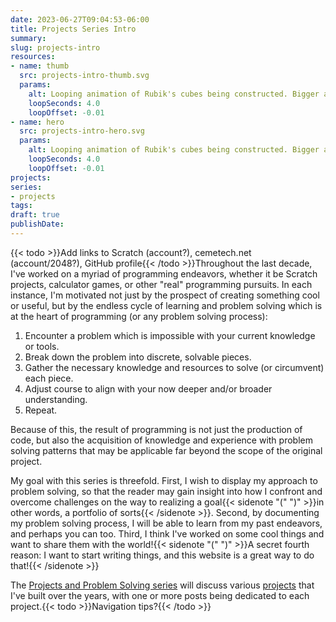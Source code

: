```yaml
---
date: 2023-06-27T09:04:53-06:00
title: Projects Series Intro
summary:
slug: projects-intro
resources:
- name: thumb
  src: projects-intro-thumb.svg
  params:
    alt: Looping animation of Rubik's cubes being constructed. Bigger and bigger cubes are built in a recursive fashion.
    loopSeconds: 4.0
    loopOffset: -0.01
- name: hero
  src: projects-intro-hero.svg
  params:
    alt: Looping animation of Rubik's cubes being constructed. Bigger and bigger cubes are built in a recursive fashion.
    loopSeconds: 4.0
    loopOffset: -0.01
projects:
series:
- projects
tags:
draft: true
publishDate:
---
```


{{< todo >}}Add links to Scratch (account?), cemetech.net (account/2048?), GitHub profile{{< /todo >}}Throughout the last decade, I've worked on a myriad of programming endeavors, whether it be Scratch projects, calculator games, or other "real" programming pursuits. In each instance, I'm motivated not just by the prospect of creating something cool or useful, but by the endless cycle of learning and problem solving which is at the heart of programming (or any problem solving process):
1. Encounter a problem which is impossible with your current knowledge or tools.
2. Break down the problem into discrete, solvable pieces.
3. Gather the necessary knowledge and resources to solve (or circumvent) each piece.
4. Adjust course to align with your now deeper and/or broader understanding.
5. Repeat.

Because of this, the result of programming is not just the production of code, but also the acquisition of knowledge and experience with problem solving patterns that may be applicable far beyond the scope of the original project.

My goal with this series is threefold. First, I wish to display my approach to problem solving, so that the reader may gain insight into how I confront and overcome challenges on the way to realizing a goal{{< sidenote "(" ")" >}}in other words, a portfolio of sorts{{< /sidenote >}}. Second, by documenting my problem solving process, I will be able to learn from my past endeavors, and perhaps you can too. Third, I think I've worked on some cool things and want to share them with the world!{{< sidenote "(" ")" >}}A secret fourth reason: I want to start writing things, and this website is a great way to do that!{{< /sidenote >}}

The [Projects and Problem Solving series](/series/projects) will discuss various [projects](/projects) that I've built over the years, with one or more posts being dedicated to each project.{{< todo >}}Navigation tips?{{< /todo >}}